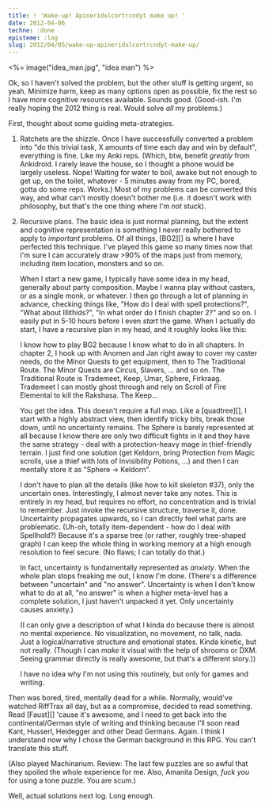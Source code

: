 ```yaml
---
title: ! 'Wake-up! Apineridxlcortrcndyt make up! '
date: 2012-04-06
techne: :done
episteme: :log
slug: 2012/04/05/wake-up-apineridxlcortrcndyt-make-up/
---
```


<%= image("idea_man.jpg", "idea man") %>

Ok, so I haven't solved the problem, but the other stuff is getting urgent, so yeah. Minimize harm, keep as many options open as possible, fix the rest so I have more cognitive resources available. Sounds good. (Good-ish. I'm really hoping the 2012 thing is real. Would solve *all* my problems.)

First, thought about some guiding meta-strategies.

1. Ratchets are the shizzle. Once I have successfully converted a problem into "do this trivial task, X amounts of time each day and win by default", everything is fine. Like my Anki reps. (Which, btw, benefit *greatly* from Ankidroid. I rarely leave the house, so I thought a phone would be largely useless. Nope! Waiting for water to boil, awake but not enough to get up, on the toilet, whatever - 5 minutes away from my PC, bored, gotta do some reps. Works.) Most of my problems can be converted this way, and what can't mostly doesn't bother me (i.e. it doesn't work with philosophy, but that's the one thing where I'm *not* stuck).

2. Recursive plans. The basic idea is just normal planning, but the extent and cognitive representation is something I never really bothered to apply to *important* problems. Of all things, [BG2][] is where I have perfected this technique. I've played this game so many times now that I'm sure I can accurately draw >90% of the maps just from memory, including item location, monsters and so on.

   When I start a new game, I typically have some idea in my head, generally about party composition. Maybe I wanna play without casters, or as a single monk, or whatever. I then go through a lot of planning in advance, checking things like, "How do I deal with spell protections?", "What about Illithids?", "In what order do I finish chapter 2?" and so on. I easily put in 5-10 hours before I even *start* the game. When I actually do start, I have a recursive plan in my head, and it roughly looks like this:

   I know how to play BG2 because I know what to do in all chapters. In chapter 2, I hook up with Anomen and Jan right away to cover my caster needs, do the Minor Quests to get equipment, then to The Traditional Route. The Minor Quests are Circus, Slavers, ... and so on. The Traditional Route is Trademeet, Keep, Umar, Sphere, Firkraag. Trademeet I can mostly ghost through and rely on Scroll of Fire Elemental to kill the Rakshasa. The Keep...

   You get the idea. This doesn't require a full map. Like a [quadtree][], I start with a highly abstract view, then identify tricky bits, break those down, until no uncertainty remains. The Sphere is barely represented at all because I know there are only two difficult fights in it and they have the same strategy - deal with a protection-heavy mage in thief-friendly terrain. I just find one solution (get Keldorn, bring Protection from Magic scrolls, use a thief with lots of Invisibility Potions, ...) and then I can mentally store it as "Sphere -> Keldorn".

   I don't have to plan all the details (like how to kill skeleton #37), only the uncertain ones. Interestingly, I almost never take any notes. This is entirely in my head, but requires no effort, no concentration and is trivial to remember. Just invoke the recursive structure, traverse it, done. Uncertainty propagates upwards, so I can directly feel what parts are problematic. (Uh-oh, totally item-dependent - how do I deal with Spellhold?) Because it's a sparse tree (or rather, roughly tree-shaped graph) I can keep the whole thing in working memory at a high enough resolution to feel secure. (No flaws; I can totally do that.) 

   In fact, uncertainty is fundamentally represented as *anxiety*. When the whole plan stops freaking me out, I know I'm done. (There's a difference between "uncertain" and "no answer". Uncertainty is when I don't know what to do at all, "no answer" is when a higher meta-level has a complete solution, I just haven't unpacked it yet. Only uncertainty causes anxiety.)

   (I can only give a description of what I kinda do because there is almost no mental experience. No visualization, no movement, no talk, nada. Just a logical/narrative structure and emotional states. Kinda kinetic, but not really. (Though I can *make* it visual with the help of shrooms or DXM. Seeing grammar directly is really awesome, but that's a different story.))

   I have no idea why I'm not using this routinely, but only for games and writing.

Then was bored, tired, mentally dead for a while. Normally, would've watched RiffTrax all day, but as a compromise, decided to read something. Read [Faust][] 'cause it's awesome, and I need to get back into the continental/German style of writing and thinking because I'll soon read Kant, Husserl, Heidegger and other Dead Germans. Again. I think I understand now why I chose the German background in this RPG. You can't translate this stuff.

(Also played Machinarium. Review: The last few puzzles are so awful that they spoiled the whole experience for me. Also, Amanita Design, *fuck you* for using a tone puzzle. You are scum.)

Well, actual solutions next log. Long enough.
